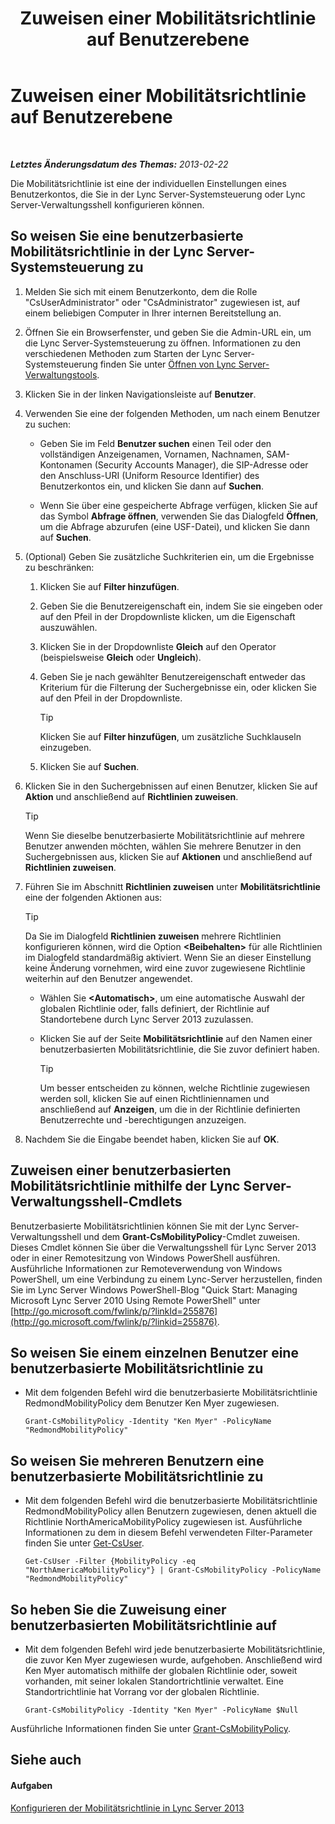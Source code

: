 ﻿---
title: Zuweisen einer Mobilitätsrichtlinie auf Benutzerebene
TOCTitle: Zuweisen einer Mobilitätsrichtlinie auf Benutzerebene
ms:assetid: d8bf997f-4bc7-48d3-973b-323505f55e9d
ms:mtpsurl: https://technet.microsoft.com/de-de/library/JJ721902(v=OCS.15)
ms:contentKeyID: 49890965
ms.date: 05/19/2016
mtps_version: v=OCS.15
ms.translationtype: HT
---

# Zuweisen einer Mobilitätsrichtlinie auf Benutzerebene

 

_**Letztes Änderungsdatum des Themas:** 2013-02-22_

Die Mobilitätsrichtlinie ist eine der individuellen Einstellungen eines Benutzerkontos, die Sie in der Lync Server-Systemsteuerung oder Lync Server-Verwaltungsshell konfigurieren können.

## So weisen Sie eine benutzerbasierte Mobilitätsrichtlinie in der Lync Server-Systemsteuerung zu

1.  Melden Sie sich mit einem Benutzerkonto, dem die Rolle "CsUserAdministrator" oder "CsAdministrator" zugewiesen ist, auf einem beliebigen Computer in Ihrer internen Bereitstellung an.

2.  Öffnen Sie ein Browserfenster, und geben Sie die Admin-URL ein, um die Lync Server-Systemsteuerung zu öffnen. Informationen zu den verschiedenen Methoden zum Starten der Lync Server-Systemsteuerung finden Sie unter [Öffnen von Lync Server-Verwaltungstools](lync-server-2013-open-lync-server-administrative-tools.md).

3.  Klicken Sie in der linken Navigationsleiste auf **Benutzer**.

4.  Verwenden Sie eine der folgenden Methoden, um nach einem Benutzer zu suchen:
    
      - Geben Sie im Feld **Benutzer suchen** einen Teil oder den vollständigen Anzeigenamen, Vornamen, Nachnamen, SAM-Kontonamen (Security Accounts Manager), die SIP-Adresse oder den Anschluss-URI (Uniform Resource Identifier) des Benutzerkontos ein, und klicken Sie dann auf **Suchen**.
    
      - Wenn Sie über eine gespeicherte Abfrage verfügen, klicken Sie auf das Symbol **Abfrage öffnen**, verwenden Sie das Dialogfeld **Öffnen**, um die Abfrage abzurufen (eine USF-Datei), und klicken Sie dann auf **Suchen**.

5.  (Optional) Geben Sie zusätzliche Suchkriterien ein, um die Ergebnisse zu beschränken:
    
    1.  Klicken Sie auf **Filter hinzufügen**.
    
    2.  Geben Sie die Benutzereigenschaft ein, indem Sie sie eingeben oder auf den Pfeil in der Dropdownliste klicken, um die Eigenschaft auszuwählen.
    
    3.  Klicken Sie in der Dropdownliste **Gleich** auf den Operator (beispielsweise **Gleich** oder **Ungleich**).
    
    4.  Geben Sie je nach gewählter Benutzereigenschaft entweder das Kriterium für die Filterung der Suchergebnisse ein, oder klicken Sie auf den Pfeil in der Dropdownliste.
        

        > [!TIP]
        > Klicken Sie auf <STRONG>Filter hinzufügen</STRONG>, um zusätzliche Suchklauseln einzugeben.

    
    5.  Klicken Sie auf **Suchen**.

6.  Klicken Sie in den Suchergebnissen auf einen Benutzer, klicken Sie auf **Aktion** und anschließend auf **Richtlinien zuweisen**.
    

    > [!TIP]
    > Wenn Sie dieselbe benutzerbasierte Mobilitätsrichtlinie auf mehrere Benutzer anwenden möchten, wählen Sie mehrere Benutzer in den Suchergebnissen aus, klicken Sie auf <STRONG>Aktionen</STRONG> und anschließend auf <STRONG>Richtlinien zuweisen</STRONG>.



7.  Führen Sie im Abschnitt **Richtlinien zuweisen** unter **Mobilitätsrichtlinie** eine der folgenden Aktionen aus:
    

    > [!TIP]
    > Da Sie im Dialogfeld <STRONG>Richtlinien zuweisen</STRONG> mehrere Richtlinien konfigurieren können, wird die Option <STRONG>&lt;Beibehalten&gt;</STRONG> für alle Richtlinien im Dialogfeld standardmäßig aktiviert. Wenn Sie an dieser Einstellung keine Änderung vornehmen, wird eine zuvor zugewiesene Richtlinie weiterhin auf den Benutzer angewendet.

    
      - Wählen Sie **\<Automatisch\>**, um eine automatische Auswahl der globalen Richtlinie oder, falls definiert, der Richtlinie auf Standortebene durch Lync Server 2013 zuzulassen.
    
      - Klicken Sie auf der Seite **Mobilitätsrichtlinie** auf den Namen einer benutzerbasierten Mobilitätsrichtlinie, die Sie zuvor definiert haben.
        

        > [!TIP]
        > Um besser entscheiden zu können, welche Richtlinie zugewiesen werden soll, klicken Sie auf einen Richtliniennamen und anschließend auf <STRONG>Anzeigen</STRONG>, um die in der Richtlinie definierten Benutzerrechte und -berechtigungen anzuzeigen.



8.  Nachdem Sie die Eingabe beendet haben, klicken Sie auf **OK**.

## Zuweisen einer benutzerbasierten Mobilitätsrichtlinie mithilfe der Lync Server-Verwaltungsshell-Cmdlets

Benutzerbasierte Mobilitätsrichtlinien können Sie mit der Lync Server-Verwaltungsshell und dem **Grant-CsMobilityPolicy**-Cmdlet zuweisen. Dieses Cmdlet können Sie über die Verwaltungsshell für Lync Server 2013 oder in einer Remotesitzung von Windows PowerShell ausführen. Ausführliche Informationen zur Remoteverwendung von Windows PowerShell, um eine Verbindung zu einem Lync-Server herzustellen, finden Sie im Lync Server Windows PowerShell-Blog "Quick Start: Managing Microsoft Lync Server 2010 Using Remote PowerShell" unter [http://go.microsoft.com/fwlink/p/?linkId=255876](http://go.microsoft.com/fwlink/p/?linkid=255876).

## So weisen Sie einem einzelnen Benutzer eine benutzerbasierte Mobilitätsrichtlinie zu

  - Mit dem folgenden Befehl wird die benutzerbasierte Mobilitätsrichtlinie RedmondMobilityPolicy dem Benutzer Ken Myer zugewiesen.
    
        Grant-CsMobilityPolicy -Identity "Ken Myer" -PolicyName "RedmondMobilityPolicy"

## So weisen Sie mehreren Benutzern eine benutzerbasierte Mobilitätsrichtlinie zu

  - Mit dem folgenden Befehl wird die benutzerbasierte Mobilitätsrichtlinie RedmondMobilityPolicy allen Benutzern zugewiesen, denen aktuell die Richtlinie NorthAmericaMobilityPolicy zugewiesen ist. Ausführliche Informationen zu dem in diesem Befehl verwendeten Filter-Parameter finden Sie unter [Get-CsUser](get-csuser.md).
    
        Get-CsUser -Filter {MobilityPolicy -eq "NorthAmericaMobilityPolicy"} | Grant-CsMobilityPolicy -PolicyName "RedmondMobilityPolicy"

## So heben Sie die Zuweisung einer benutzerbasierten Mobilitätsrichtlinie auf

  - Mit dem folgenden Befehl wird jede benutzerbasierte Mobilitätsrichtlinie, die zuvor Ken Myer zugewiesen wurde, aufgehoben. Anschließend wird Ken Myer automatisch mithilfe der globalen Richtlinie oder, soweit vorhanden, mit seiner lokalen Standortrichtlinie verwaltet. Eine Standortrichtlinie hat Vorrang vor der globalen Richtlinie.
    
        Grant-CsMobilityPolicy -Identity "Ken Myer" -PolicyName $Null

Ausführliche Informationen finden Sie unter [Grant-CsMobilityPolicy](grant-csmobilitypolicy.md).

## Siehe auch

#### Aufgaben

[Konfigurieren der Mobilitätsrichtlinie in Lync Server 2013](lync-server-2013-configuring-mobility-policy.md)

